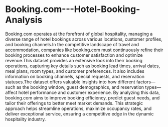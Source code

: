 # Booking.com---Hotel-Booking-Analysis

Booking.com operates at the forefront of global hospitality, managing a diverse range of hotel bookings across various locations, customer profiles, and booking channels.In the competitive landscape of travel and accommodation, companies like booking.com must continuously refine their booking processes to enhance customer satisfaction and optimize revenue.This dataset provides an extensive look into their booking operations, capturing key details such as booking lead times, arrival dates, meal plans, room types, and customer preferences. It also includes information on booking channels, special requests, and reservation statuses.The dataset offers valuable insights into how different factors—such as the booking window, guest demographics, and reservation types—affect hotel performance and customer experience. By analyzing this data, booking.com aims to improve booking efficiency, predict guest needs, and tailor their offerings to better meet market demands. This strategic approach helps streamline operations, maximize occupancy rates, and deliver exceptional service, ensuring a competitive edge in the dynamic hospitality industry.

